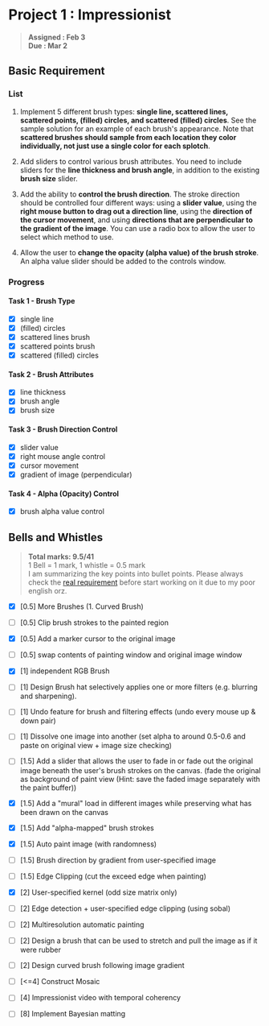 # Project 1 : Impressionist
> **Assigned : Feb 3** \
> **Due : Mar 2**

## Basic Requirement

### List
1. Implement 5 different brush types: **single line, scattered lines, scattered points, (filled) circles, and scattered (filled) circles**. See the sample solution for an example of each brush's appearance. Note that **scattered brushes should sample from each location they color individually, not just use a single color for each splotch**.
   
2. Add sliders to control various brush attributes. You need to include sliders for the **line thickness and brush angle**, in addition to the existing **brush size** slider.
   
3. Add the ability to **control the brush direction**. The stroke direction should be controlled four different ways: using a **slider value**, using the **right mouse button to drag out a direction line**, using the **direction of the cursor movement**, and using **directions that are perpendicular to the gradient of the image**. You can use a radio box to allow the user to select which method to use.
   
4. Allow the user to **change the opacity (alpha value) of the brush stroke**. An alpha value slider should be added to the controls window. 

### Progress
#### Task 1 - Brush Type
- [X] single line 
- [X] (filled) circles
- [X] scattered lines brush
- [X] scattered points brush
- [X] scattered (filled) circles

#### Task 2 - Brush Attributes
- [X] line thickness
- [X] brush angle
- [X] brush size

#### Task 3 - Brush Direction Control
- [X] slider value
- [X] right mouse angle control
- [X] cursor movement
- [X] gradient of image (perpendicular)

#### Task 4 - Alpha (Opacity) Control
- [X] brush alpha value control

## Bells and Whistles
> **Total marks: 9.5/41** \
> 1 Bell = 1 mark, 1 whistle = 0.5 mark\
> I am summarizing the key points into bullet points. Please always check the [real requirement](https://course.cse.ust.hk/comp4411/Password_Only/projects/impressionist/index.html) before start working on it due to my poor english orz.

- [X] [0.5] More Brushes (1. Curved Brush)
- [ ] [0.5] Clip brush strokes to the painted region
- [X] [0.5] Add a marker cursor to the original image
- [ ] [0.5] swap contents of painting window and original image window
- [X] [1] independent RGB Brush
- [ ] [1] Design Brush hat selectively applies one or more filters (e.g. blurring and sharpening). 
- [ ] [1] Undo feature for brush and filtering effects (undo every mouse up & down pair)
- [ ] [1] Dissolve one image into another (set alpha to around 0.5-0.6 and paste on original view + image size checking)
- [ ] [1.5] Add a slider that allows the user to fade in or fade out the original image beneath the user's brush strokes on the canvas. (fade the original as background of paint view (Hint: save the faded image separately with the paint buffer))

- [X] [1.5] Add a "mural" load in different images while preserving what has been drawn on the canvas
- [X] [1.5] Add "alpha-mapped" brush strokes
- [X] [1.5] Auto paint image (with randomness)
- [ ] [1.5] Brush direction by gradient from user-specified image
- [ ] [1.5] Edge Clipping (cut the exceed edge when painting)

- [X] [2] User-specified kernel (odd size matrix only)
- [ ] [2] Edge detection + user-specified edge clipping (using sobal)
- [ ] [2] Multiresolution automatic painting
- [ ] [2] Design a brush that can be used to stretch and pull the image as if it were rubber
- [ ] [2] Design curved brush following image gradient
- [ ] [<=4] Construct Mosaic
- [ ] [4] Impressionist video with temporal coherency
- [ ] [8] Implement Bayesian matting
